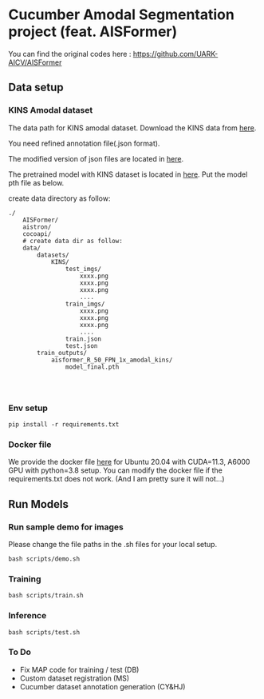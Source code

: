 # Cucumber Amodal Segmentation project (feat. AISFormer)

You can find the original codes here : https://github.com/UARK-AICV/AISFormer


## Data setup 

### KINS Amodal dataset
The data path for KINS amodal dataset. Download the KINS data from [here](https://www.cvlibs.net/download.php?file=data_object_image_2.zip).


You need refined annotation file(.json format).

The modified version of json files are located in [here](https://drive.google.com/drive/folders/1RCIp3HhIqyjzhhCAwsEXbE6EdbOz5_fh?usp=sharing).

The pretrained model with KINS dataset is located in [here](https://drive.google.com/file/d/1yZyJWerlKnhXKQdKYmz1v7iD0ywHtql4/view?usp=sharing). Put the model pth file as below.


create data directory as follow:

```
./
    AISFormer/
    aistron/
    cocoapi/
    # create data dir as follow:
    data/
        datasets/
            KINS/
                test_imgs/
                    xxxx.png
                    xxxx.png
                    xxxx.png
                    ....
                train_imgs/
                    xxxx.png
                    xxxx.png
                    xxxx.png
                    ....
                train.json
                test.json
        train_outputs/
            aisformer_R_50_FPN_1x_amodal_kins/
                model_final.pth
            



```

### Env setup

```
pip install -r requirements.txt
```

### Docker file
We provide the docker file [here](https://drive.google.com/file/d/1UOr-kqpohDl_GZ99MSMo4PyEdW_NxsL4/view?usp=sharing) for Ubuntu 20.04 with CUDA=11.3, A6000 GPU with python=3.8 setup. You can modify the docker file if the requirements.txt does not work. (And I am pretty sure it will not...)

## Run Models

### Run sample demo for images

Please change the file paths in the .sh files for your local setup.

```
bash scripts/demo.sh
```

### Training

```
bash scripts/train.sh
```

### Inference

```
bash scripts/test.sh
```

### To Do
- Fix MAP code for training / test (DB)
- Custom dataset registration (MS)
- Cucumber dataset annotation generation (CY&HJ)
